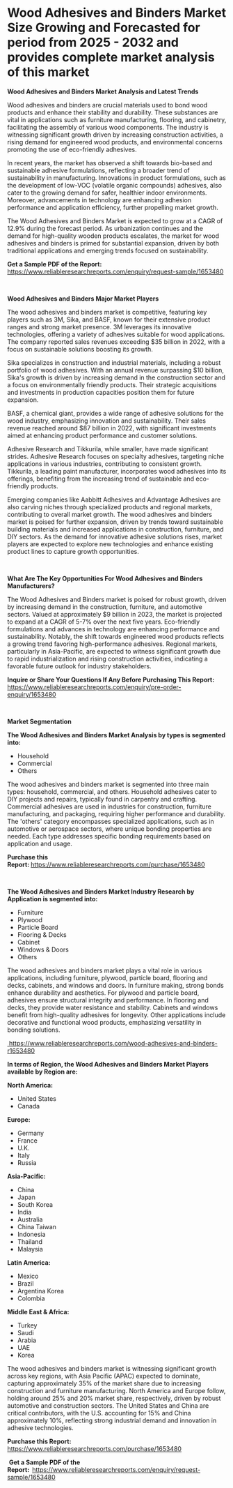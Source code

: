 <p><h1>Wood Adhesives and Binders Market Size Growing and Forecasted for period from 2025 - 2032 and provides complete market analysis of this market</h1></p><p><strong>Wood Adhesives and Binders Market Analysis and Latest Trends</strong></p>
<p><p>Wood adhesives and binders are crucial materials used to bond wood products and enhance their stability and durability. These substances are vital in applications such as furniture manufacturing, flooring, and cabinetry, facilitating the assembly of various wood components. The industry is witnessing significant growth driven by increasing construction activities, a rising demand for engineered wood products, and environmental concerns promoting the use of eco-friendly adhesives.</p><p>In recent years, the market has observed a shift towards bio-based and sustainable adhesive formulations, reflecting a broader trend of sustainability in manufacturing. Innovations in product formulations, such as the development of low-VOC (volatile organic compounds) adhesives, also cater to the growing demand for safer, healthier indoor environments. Moreover, advancements in technology are enhancing adhesion performance and application efficiency, further propelling market growth.</p><p>The Wood Adhesives and Binders Market is expected to grow at a CAGR of 12.9% during the forecast period. As urbanization continues and the demand for high-quality wooden products escalates, the market for wood adhesives and binders is primed for substantial expansion, driven by both traditional applications and emerging trends focused on sustainability.</p></p>
<p><strong>Get a Sample PDF of the Report:&nbsp;</strong> <a href="https://www.reliableresearchreports.com/enquiry/request-sample/1653480?utm_campaign=2296&utm_medium=2&utm_source=Github&utm_content=ia&utm_term=16042025&utm_id=wood-adhesives-and-binders">https://www.reliableresearchreports.com/enquiry/request-sample/1653480</a></p>
<p>&nbsp;</p>
<p><strong>Wood Adhesives and Binders Major Market Players</strong></p>
<p><p>The wood adhesives and binders market is competitive, featuring key players such as 3M, Sika, and BASF, known for their extensive product ranges and strong market presence. 3M leverages its innovative technologies, offering a variety of adhesives suitable for wood applications. The company reported sales revenues exceeding $35 billion in 2022, with a focus on sustainable solutions boosting its growth.</p><p>Sika specializes in construction and industrial materials, including a robust portfolio of wood adhesives. With an annual revenue surpassing $10 billion, Sika's growth is driven by increasing demand in the construction sector and a focus on environmentally friendly products. Their strategic acquisitions and investments in production capacities position them for future expansion.</p><p>BASF, a chemical giant, provides a wide range of adhesive solutions for the wood industry, emphasizing innovation and sustainability. Their sales revenue reached around $87 billion in 2022, with significant investments aimed at enhancing product performance and customer solutions.</p><p>Adhesive Research and Tikkurila, while smaller, have made significant strides. Adhesive Research focuses on specialty adhesives, targeting niche applications in various industries, contributing to consistent growth. Tikkurila, a leading paint manufacturer, incorporates wood adhesives into its offerings, benefiting from the increasing trend of sustainable and eco-friendly products.</p><p>Emerging companies like Aabbitt Adhesives and Advantage Adhesives are also carving niches through specialized products and regional markets, contributing to overall market growth. The wood adhesives and binders market is poised for further expansion, driven by trends toward sustainable building materials and increased applications in construction, furniture, and DIY sectors. As the demand for innovative adhesive solutions rises, market players are expected to explore new technologies and enhance existing product lines to capture growth opportunities.</p></p>
<p>&nbsp;</p>
<p><strong>What Are The Key Opportunities For Wood Adhesives and Binders Manufacturers?</strong></p>
<p><p>The Wood Adhesives and Binders market is poised for robust growth, driven by increasing demand in the construction, furniture, and automotive sectors. Valued at approximately $9 billion in 2023, the market is projected to expand at a CAGR of 5-7% over the next five years. Eco-friendly formulations and advances in technology are enhancing performance and sustainability. Notably, the shift towards engineered wood products reflects a growing trend favoring high-performance adhesives. Regional markets, particularly in Asia-Pacific, are expected to witness significant growth due to rapid industrialization and rising construction activities, indicating a favorable future outlook for industry stakeholders.</p></p>
<p><strong>Inquire or Share Your Questions If Any Before Purchasing This Report:</strong> <a href="https://www.reliableresearchreports.com/enquiry/pre-order-enquiry/1653480?utm_campaign=2296&utm_medium=2&utm_source=Github&utm_content=ia&utm_term=16042025&utm_id=wood-adhesives-and-binders">https://www.reliableresearchreports.com/enquiry/pre-order-enquiry/1653480</a></p>
<p>&nbsp;</p>
<p><strong>Market Segmentation</strong></p>
<p><strong>The Wood Adhesives and Binders Market Analysis by types is segmented into:</strong></p>
<p><ul><li>Household</li><li>Commercial</li><li>Others</li></ul></p>
<p><p>The wood adhesives and binders market is segmented into three main types: household, commercial, and others. Household adhesives cater to DIY projects and repairs, typically found in carpentry and crafting. Commercial adhesives are used in industries for construction, furniture manufacturing, and packaging, requiring higher performance and durability. The 'others' category encompasses specialized applications, such as in automotive or aerospace sectors, where unique bonding properties are needed. Each type addresses specific bonding requirements based on application and usage.</p></p>
<p><strong>Purchase this Report:&nbsp;</strong><a href="https://www.reliableresearchreports.com/purchase/1653480?utm_campaign=2296&utm_medium=2&utm_source=Github&utm_content=ia&utm_term=16042025&utm_id=wood-adhesives-and-binders">https://www.reliableresearchreports.com/purchase/1653480</a></p>
<p>&nbsp;</p>
<p><strong>The Wood Adhesives and Binders Market Industry Research by Application is segmented into:</strong></p>
<p><ul><li>Furniture</li><li>Plywood</li><li>Particle Board</li><li>Flooring & Decks</li><li>Cabinet</li><li>Windows & Doors</li><li>Others</li></ul></p>
<p><p>The wood adhesives and binders market plays a vital role in various applications, including furniture, plywood, particle board, flooring and decks, cabinets, and windows and doors. In furniture making, strong bonds enhance durability and aesthetics. For plywood and particle board, adhesives ensure structural integrity and performance. In flooring and decks, they provide water resistance and stability. Cabinets and windows benefit from high-quality adhesives for longevity. Other applications include decorative and functional wood products, emphasizing versatility in bonding solutions.</p></p>
<p><a href="https://www.reliableresearchreports.com/wood-adhesives-and-binders-r1653480?utm_campaign=2296&utm_medium=2&utm_source=Github&utm_content=ia&utm_term=16042025&utm_id=wood-adhesives-and-binders">&nbsp;https://www.reliableresearchreports.com/wood-adhesives-and-binders-r1653480</a></p>
<p><strong>In terms of Region, the Wood Adhesives and Binders Market Players available by Region are:</strong></p>
<p>
    <p> <strong> North America: </strong>
        <ul>
            <li>United States</li>
            <li>Canada</li>
        </ul>
        </p> 
    <p> <strong> Europe: </strong>
        <ul>
            <li>Germany</li>
            <li>France</li>
            <li>U.K.</li>
            <li>Italy</li>
            <li>Russia</li>
        </ul>
        </p> 
    <p> <strong> Asia-Pacific: </strong>
        <ul>
            <li>China</li>
            <li>Japan</li>
            <li>South Korea</li>
            <li>India</li>
            <li>Australia</li>
            <li>China Taiwan</li>
            <li>Indonesia</li>
            <li>Thailand</li>
            <li>Malaysia</li>
        </ul>
        </p> 
    <p> <strong> Latin America: </strong>
        <ul>
            <li>Mexico</li>
            <li>Brazil</li>
            <li>Argentina Korea</li>
            <li>Colombia</li>
        </ul>
        </p> 
    <p> <strong> Middle East & Africa: </strong>
        <ul>
            <li>Turkey</li>
            <li>Saudi</li>
            <li>Arabia</li>
            <li>UAE</li>
            <li>Korea</li>
        </ul>
    </p>
    </p>
<p><p>The wood adhesives and binders market is witnessing significant growth across key regions, with Asia Pacific (APAC) expected to dominate, capturing approximately 35% of the market share due to increasing construction and furniture manufacturing. North America and Europe follow, holding around 25% and 20% market share, respectively, driven by robust automotive and construction sectors. The United States and China are critical contributors, with the U.S. accounting for 15% and China approximately 10%, reflecting strong industrial demand and innovation in adhesive technologies.</p></p>
<p><strong>Purchase this Report: </strong><a href="https://www.reliableresearchreports.com/purchase/1653480?utm_campaign=2296&utm_medium=2&utm_source=Github&utm_content=ia&utm_term=16042025&utm_id=wood-adhesives-and-binders">https://www.reliableresearchreports.com/purchase/1653480</a></p>
<p>&nbsp;<strong>Get a Sample PDF of the Report:&nbsp;&nbsp;</strong><a href="https://www.reliableresearchreports.com/enquiry/request-sample/1653480?utm_campaign=2296&utm_medium=2&utm_source=Github&utm_content=ia&utm_term=16042025&utm_id=wood-adhesives-and-binders">https://www.reliableresearchreports.com/enquiry/request-sample/1653480</a></p>
<p><strong></strong></p>
<p><p></p><p></p><p></p></p>